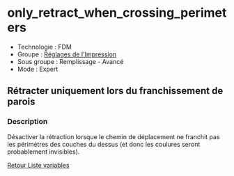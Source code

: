 # only_retract_when_crossing_perimeters

* Technologie : FDM
* Groupe : [Réglages de l'Impression](../print_settings/print_settings.md)
* Sous groupe : Remplissage - Avancé
* Mode : Expert

## Rétracter uniquement lors du franchissement de parois

### Description

Désactiver la rétraction lorsque le chemin de déplacement ne franchit pas les périmètres des couches du dessus  (et donc les coulures seront probablement invisibles).

[Retour Liste variables](variable_list.md)